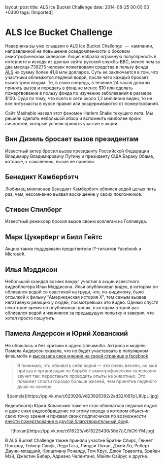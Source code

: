 layout: post
title: ALS Ice Bucket Challenge
date: 2014-08-25 00:00:00 +0300
tags: [Imported]
# ALS Ice Bucket Challenge 

Наверняка вы уже слышали о ALS Ice Bucket Challenge  —  кампании, направленной на повышение осведомленности о боковом амиотрофическом склерозе. Акция набрала огромную популярность в интернете и исходя из данных сайта русской службы BBC, менее чем за два месяца 739275 человек пожетвовали средства в пользу фонда [ALS](http://www.alsa.org/fight-als/ice-bucket-challenge.html) на сумму более 41,8 млн долларов. Суть ее заключается в том, что участники обливаются ледяной водой, после чего каждый бросает вызов трем людям. Те, в свою очередь, в течение 24 часов должны принять вызов и передать в фонд не менее $10 или сделать пожертвование в пользу фонда по изучению заболевания в размере $100\. Судя по тому, что всего в сети около 1,2 миллиона видео, то не все энтузиасты в курсе правил или воздерживаются от пожертвований.

Сайт Mashable назвал этот феномен Harlem Shake текущего лета. Мы решили сделать небольшой обзор и вспомнить наиболее ярких личностей, которые успели принять участие в акции.

## Вин Дизель бросает вызов президентам

<div class="video-container"></div>

Известный актер бросил вызов президенту Российской Федерации Владимиру Владимировичу Путину и президенту США Бараку Обаме, которые, к сожалению, вызов не приняли.

## Бенедикт Камбербэтч

<div class="video-container"></div>

Любимец миллионов Бенедикт Камбербэтч облился водой целых пять раз, чем, несомненно вызвал восхищение у своих поклонников.

## Стивен Спилберг

<div class="video-container"></div>

Известный режиссер бросил вызов своим коллегам из Голливуда.

## Марк Цукерберг и Билл Гейтс

<div class="video-container"></div>

Акцию также поддержали предствители IT-гигантов Facebook и Microsoft.

## Илья Мэддисон

Небольшой скандал возник вокруг участия в акции известного видеоблогера Ильи Мэддисона. Илья опубликовал видео, в котором он обливался водой со свастикой на груди, что, по-видимому, было отсылкой к фильму "Американская история Х", тем самым вызвав негативную реакцию у людей, посмотревших это видео. Однако спустя некоторое время он опубликовал ролик, в котором второй раз обливался водой и извинялся за предыдущую попытку и заверил, что хотел просто пошутить.

<div class="video-container"></div>

## Памела Андерсон и Юрий Хованский

Не обошлось и без критики в адрес флешмоба. Актриса и модель Памела Андерсон сказала, что не будет участвовать в популярном флешмобе и [высказала свое мнение на своей странице в facebook](https://www.facebook.com/pamelaanderson/photos/a.10150608594982072.410767.64704837071/10152629905767072/?type=1&permPage=1)

> Я понимаю, что обливать себя водой — это очень весело, но мой призыв к организации по борьбе с амиотрофическим склерозом звучит так: перестаньте проводить опыты на животных. Это поможет спасти гораздо больше жизней, чем принятие ледяного душа на камеру

<center>![pamela](https://pp.vk.me/c623926/v623926392/2ad32/097p1_1fJpU.jpg)</center>

Видеоблогер Юрий Хованский тоже не стал обливаться ледяной водой и даже снял видеообращение по этому поводу в котором объяснил свою точку зрения и призвал своих подписчиков по возможности [внести пожертвование в другой благотворительный фонд](http://www.youtube.com/watch?v=CcNsfkk7TAE&list=UUnQBjLBbZ6TXMwM_D_iaXjQ).

<center>![hovan](https://pp.vk.me/c616225/v616225436/56d7/j7_ftiCK-YM.jpg)</center>

В ALS Bucket Challenge также приняли участие Бритни Спирс, Гвинет Пэлтроу, Тейлор Свифт, Леди Гага, Линдси Лохан, Джей Ло, Роберт Дауни-младший, Криштиану Роналду, Том Круз, Джон Траволта, Брайан Мэй, Джастин Бибер, Адриано Челентано, Майли Сайрус и другие.